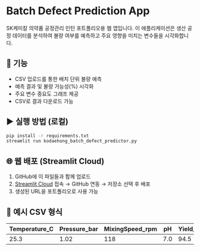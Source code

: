 # Batch Defect Prediction App

SK케미칼 의약품 공정관리 인턴 포트폴리오용 웹 앱입니다. 이 애플리케이션은 생산 공정 데이터를 분석하여 불량 여부를 예측하고 주요 영향을 미치는 변수들을 시각화합니다.

## 📂 기능
- CSV 업로드를 통한 배치 단위 불량 예측
- 예측 결과 및 불량 가능성(%) 시각화
- 주요 변수 중요도 그래프 제공
- CSV로 결과 다운로드 가능

## ▶️ 실행 방법 (로컬)
```bash
pip install -r requirements.txt
streamlit run kodaehong_batch_defect_predictor.py
```

## 🌐 웹 배포 (Streamlit Cloud)
1. GitHub에 이 파일들과 함께 업로드
2. [Streamlit Cloud](https://streamlit.io/cloud) 접속 → GitHub 연동 → 저장소 선택 후 배포
3. 생성된 URL을 포트폴리오로 사용 가능

## 📑 예시 CSV 형식
| Temperature_C | Pressure_bar | MixingSpeed_rpm | pH | Yield_percent | Contaminant_ppm |
|---------------|--------------|------------------|----|----------------|------------------|
| 25.3          | 1.02         | 118              | 7.0 | 94.5           | 0.5              |
